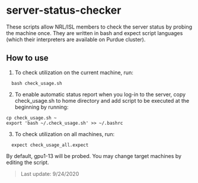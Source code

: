 # server-status-checker

These scripts allow NRL/ISL members to check the server status by probing the machine once.
They are written in bash and expect script languages (which their interpreters are available on Purdue cluster).

## How to use

1. To check utilization on the current machine, run:
```
  bash check_usage.sh
```
2. To enable automatic status report when you log-in to the server, copy check_usage.sh to home directory and add script to be executed at the beginning by running:
```
cp check_usage.sh ~
export 'bash ~/.check_usage.sh' >> ~/.bashrc 
```
3.  To check utilization on all machines, run:
```
  expect check_usage_all.expect
```
By default, gpu1-13 will be probed. You may change target machines by editing the script.

> Last update: 9/24/2020
